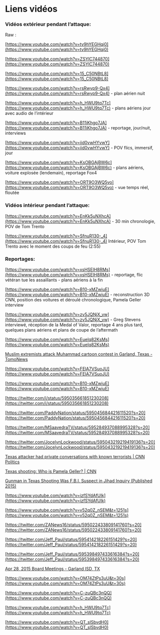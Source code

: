 # Liens vidéos

### Vidéos extérieur pendant l’attaque:

Raw : 

[https://www.youtube.com/watch?v=tv9hYEGHqi0](https://www.youtube.com/watch?v=tv9hYEGHqi0)

[https://www.youtube.com/watch?v=ZSYlC744870](https://www.youtube.com/watch?v=ZSYlC744870)

[https://www.youtube.com/watch?v=15_C50NBtL8](https://www.youtube.com/watch?v=15_C50NBtL8)

[https://www.youtube.com/watch?v=rsRwyp9-Qx4](https://www.youtube.com/watch?v=rsRwyp9-Qx4) - plan aérien nuit

[https://www.youtube.com/watch?v=h_HWU9tq7Tc](https://www.youtube.com/watch?v=h_HWU9tq7Tc) - plans aériens jour avec audio de l’intérieur

[https://www.youtube.com/watch?v=B11iKhgo7JA](https://www.youtube.com/watch?v=B11iKhgo7JA) - reportage, jour/nuit, interviews

[https://www.youtube.com/watch?v=iid0vwHYvwY](https://www.youtube.com/watch?v=iid0vwHYvwY) - POV flics, immersif, jour

[https://www.youtube.com/watch?v=KsOBGAjBW6c](https://www.youtube.com/watch?v=KsOBGAjBW6c) - plans aériens, voiture explosée (lendemain), reportage Fox4

[https://www.youtube.com/watch?v=ORT9O3WQ5vo](https://www.youtube.com/watch?v=ORT9O3WQ5vo) - vue temps réel, floutée

### Vidéos intérieur pendant l’attaque:

[https://www.youtube.com/watch?v=EnKk5uNXhcA](https://www.youtube.com/watch?v=EnKk5uNXhcA) - 30 min chronologie, POV de Tom Trento

[https://www.youtube.com/watch?v=SfnuR130-_4](https://www.youtube.com/watch?v=SfnuR130-_4) Intérieur, POV Tom Trento avec le moment des coups de feu (2:55)

### Reportages:

[https://www.youtube.com/watch?v=xsHSElH8RMs](https://www.youtube.com/watch?v=xsHSElH8RMs) - reportage, flic vétéran tue les assaillants - plans aériens à la fin

[https://www.youtube.com/watch?v=B10-xMZwiuE](https://www.youtube.com/watch?v=B10-xMZwiuE) - reconstruction 3D CNN, position des voitures et déroulé chronologique, Pamela Geller interview

[https://www.youtube.com/watch?v=zv5JQNjX_vw](https://www.youtube.com/watch?v=zv5JQNjX_vw) - Greg Stevens interviewé, réception de la Medal of Valor, reportage 4 ans plus tard, quelques plans aériens et plans de coupe de l’aftermath

[https://www.youtube.com/watch?v=EueIq82KsMs](https://www.youtube.com/watch?v=EueIq82KsMs)

[Muslim extremists attack Muhammad cartoon contest in Garland, Texas - TomoNews](https://www.youtube.com/watch?v=8TI4NFUGHsg)

[https://www.youtube.com/watch?v=FElA7VSuoJU](https://www.youtube.com/watch?v=FElA7VSuoJU) 

[https://www.youtube.com/watch?v=B10-xMZwiuE](https://www.youtube.com/watch?v=B10-xMZwiuE)

[https://twitter.com/i/status/595035661851230208](https://twitter.com/i/status/595035661851230208)

[https://twitter.com/PaddyNation/status/595045684421611520?s=20](https://twitter.com/PaddyNation/status/595045684421611520?s=20)

[https://twitter.com/MSaavedraTV/status/595284937088995328?s=20](https://twitter.com/MSaavedraTV/status/595284937088995328?s=20)

[https://twitter.com/JocelynLockwood/status/595043219219419136?s=20](https://twitter.com/JocelynLockwood/status/595043219219419136?s=20)

[Texas attacker had private conversations with known terrorists | CNN Politics](https://edition.cnn.com/2015/05/07/politics/fbi-warning-elton-simpson-cartoon-event-attack/)

[Texas shooting: Who is Pamela Geller? | CNN](https://edition.cnn.com/2015/05/04/us/texas-shooting-who-is-pamela-geller/index.html)

[Gunman in Texas Shooting Was F.B.I. Suspect in Jihad Inquiry (Published 2015)](https://www.nytimes.com/2015/05/05/us/garland-texas-shooting-muhammad-cartoons.html)

[https://www.youtube.com/watch?v=izfSYdAfUIk](https://www.youtube.com/watch?v=izfSYdAfUIk)

[https://www.youtube.com/watch?v=v52q0Z_nSEM&t=1251s](https://www.youtube.com/watch?v=v52q0Z_nSEM&t=1251s)

[https://twitter.com/ZANews16/status/595022433809141760?s=20](https://twitter.com/ZANews16/status/595022433809141760?s=20)

[https://twitter.com/Jeff_Paul/status/595414218226151429?s=20](https://twitter.com/Jeff_Paul/status/595414218226151429?s=20)

[https://twitter.com/Jeff_Paul/status/595398497433616384?s=20](https://twitter.com/Jeff_Paul/status/595398497433616384?s=20)

[Apr 28, 2015 Board Meetings - Garland ISD, TX](https://garlandisdtx.new.swagit.com/videos/114830)

[https://www.youtube.com/watch?v=OM74ZtPs3uU&t=30s](https://www.youtube.com/watch?v=OM74ZtPs3uU&t=30s)

[https://www.youtube.com/watch?v=C-zuQBc3nQQ](https://www.youtube.com/watch?v=C-zuQBc3nQQ)

[https://www.youtube.com/watch?v=h_HWU9tq7Tc](https://www.youtube.com/watch?v=h_HWU9tq7Tc)

[https://www.youtube.com/watch?v=QT_slSbvdH0](https://www.youtube.com/watch?v=QT_slSbvdH0)